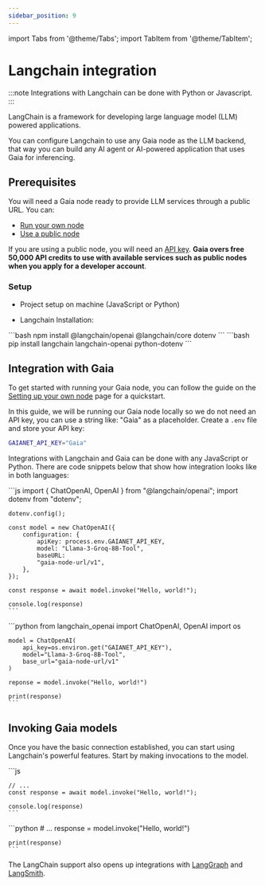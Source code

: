 ```yaml
---
sidebar_position: 9
---
```


import Tabs from '@theme/Tabs';
import TabItem from '@theme/TabItem';

# Langchain integration

:::note
Integrations with Langchain can be done with Python or Javascript.
:::

LangChain is a framework for developing large language model (LLM) powered applications.

You can configure Langchain to use any Gaia node as the LLM backend, that way you can build any AI agent or AI-powered application that uses Gaia for inferencing.

## Prerequisites

You will need a Gaia node ready to provide LLM services through a public URL. You can:

- [Run your own node](../../getting-started/quick-start)
- [Use a public node](../nodes)

If you are using a public node, you will need an [API key](https://www.gaianet.ai/setting/gaia-api-keys). **Gaia overs free 50,000 API credits to use with available services such as public nodes when you apply for a developer account**.

### Setup

- Project setup on machine (JavaScript or Python)

- Langchain Installation:

<Tabs>
  <TabItem value="javascript" label="JavaScript" default>
    ```bash
    npm install @langchain/openai @langchain/core dotenv
    ```

  </TabItem>
  <TabItem value="python" label="Python">
    ```bash
    pip install langchain langchain-openai python-dotenv
    ```

  </TabItem>
</Tabs>

## Integration with Gaia

To get started with running your Gaia node, you can follow the guide on the [Setting up your own node](/getting-started/quick-start) page for a quickstart.

In this guide, we will be running our Gaia node locally so we do not need an API key, you can use a string like: "Gaia" as a placeholder. Create a `.env` file and store your API key:

```bash
GAIANET_API_KEY="Gaia"
```

Integrations with Langchain and Gaia can be done with any JavaScript or Python. There are code snippets below that show how integration looks like in both languages:

<Tabs>
  <TabItem value="javascript" label="JavaScript" default>
    ```js
    import { ChatOpenAI, OpenAI } from "@langchain/openai";
    import dotenv from "dotenv";
    
    dotenv.config();

    const model = new ChatOpenAI({
        configuration: {
            apiKey: process.env.GAIANET_API_KEY,
            model: "Llama-3-Groq-8B-Tool",
            baseURL:
            "gaia-node-url/v1",
        },
    });

    const response = await model.invoke("Hello, world!");

    console.log(response)
    ```

  </TabItem>
  <TabItem value="python" label="Python">
    ```python
    from langchain_openai import ChatOpenAI, OpenAI
    import os

    model = ChatOpenAI(
        api_key=os.environ.get("GAIANET_API_KEY"),
        model="Llama-3-Groq-8B-Tool",
        base_url="gaia-node-url/v1"
    )

    reponse = model.invoke("Hello, world!")

    print(response)
    ```

  </TabItem>
</Tabs>

## Invoking Gaia models

Once you have the basic connection established, you can start using Langchain's powerful features. Start by making invocations to the model.

<Tabs>
  <TabItem value="javascript" label="JavaScript" default>
    ```js
   
    // ...
    const response = await model.invoke("Hello, world!");

    console.log(response)
    ```

  </TabItem>
  <TabItem value="python" label="Python">
    ```python
    # ...
    response = model.invoke("Hello, world!")

    print(response)
    ```

  </TabItem>
</Tabs>

The LangChain support also opens up integrations with [LangGraph](https://www.langchain.com/langgraph) and [LangSmith](https://www.langchain.com/langsmith).
